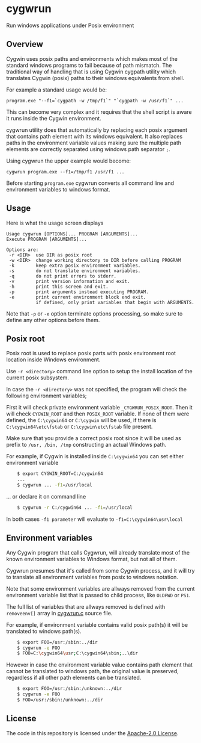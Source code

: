 # cygwrun

Run windows applications under Posix environment

## Overview

Cygwin uses posix paths and environments which makes most of
the standard windows programs to fail because of path mismatch.
The traditional way of handling that is using Cygwin cygpath
utility which translates Cygwin (posix) paths to their windows
equivalents from shell.

For example a standard usage would be:
```
program.exe "--f1=`cygpath -w /tmp/f1`" "`cygpath -w /usr/f1`" ...
```
This can become very complex and it requires that the shell
script is aware it runs inside the Cygwin environment.

cygwrun utility does that automatically by replacing each posix
argument that contains path element with its windows equivalent.
It also replaces paths in the environment variable values making
sure the multiple path elements are correctly separated using
windows path separator `;`.

Using cygwrun the upper example would become:
```
cygwrun program.exe --f1=/tmp/f1 /usr/f1 ...
```
Before starting `program.exe` cygwrun converts all command line
and environment variables to windows format.

## Usage

Here is what the usage screen displays
```
Usage cygwrun [OPTIONS]... PROGRAM [ARGUMENTS]...
Execute PROGRAM [ARGUMENTS]...

Options are:
 -r <DIR>  use DIR as posix root
 -w <DIR>  change working directory to DIR before calling PROGRAM
 -k        keep extra posix environment variables.
 -s        do not translate environment variables.
 -q        do not print errors to stderr.
 -v        print version information and exit.
 -h        print this screen and exit.
 -p        print arguments instead executing PROGRAM.
 -e        print current environment block end exit.
           if defined, only print variables that begin with ARGUMENTS.

```

Note that `-p` or `-e` option terminate options processing,
so make sure to define any other options before them.

## Posix root

Posix root is used to replace posix parts with posix environment root
location inside Windows environment.

Use `-r <directory>` command line option to setup the install location
of the current posix subsystem.

In case the `-r <directory>` was not specified, the program will
check the following environment variables;

First it will check private environment variable `_CYGWRUN_POSIX_ROOT`.
Then it will check `CYGWIN_ROOT` and then `POSIX_ROOT` variable.
If none of them were defined, the `C:\cygwin64` or `C:\cygwin`
will be used, if there is `C:\cygwin64\etc\fstab` or `C:\cygwin\etc\fstab` file present.

Make sure that you provide a correct posix root since it will
be used as prefix to `/usr, /bin, /tmp` constructing an actual
Windows path.


For example, if Cygwin is installed inside `C:\cygwin64` you
can set either environment variable

```sh
    $ export CYGWIN_ROOT=C:/cygwin64
    ...
    $ cygwrun ... -f1=/usr/local
```

... or declare it on command line

```sh
    $ cygwrun -r C:/cygwin64 ... -f1=/usr/local
```

In both cases `-f1 parameter` will evaluate to `-f1=C:\cygwin64\usr\local`

## Environment variables

Any Cygwin program that calls Cygwrun, will already translate
most of the known environment variables to Windows format,
but not all of them.

Cygwrun presumes that it's called from some Cygwin process,
and it will try to translate all environment variables from
posix to windows notation.

Note that some environment variables are allways removed from the
current environment variable list that is passed to child process,
like `OLDPWD` or `PS1`.

The full list of variables that are allways removed is defined
with `removeenv[]` array in [cygwrun.c](cygwrun.c) source file.

For example, if environment variable contains valid posix path(s)
it will be translated to windows path(s).

```sh
    $ export FOO=/usr:/sbin:../dir
    $ cygwrun -e FOO
    $ FOO=C:\cygwin64\usr;C:\cygwin64\sbin;..\dir
```

However in case the environment variable value contains path element that
cannot be translated to windows path, the original value is preserved,
regardless if all other path elements can be translated.

```sh
    $ export FOO=/usr:/sbin:/unknown:../dir
    $ cygwrun -e FOO
    $ FOO=/usr:/sbin:/unknown:../dir
```



## License

The code in this repository is licensed under the [Apache-2.0 License](LICENSE.txt).
